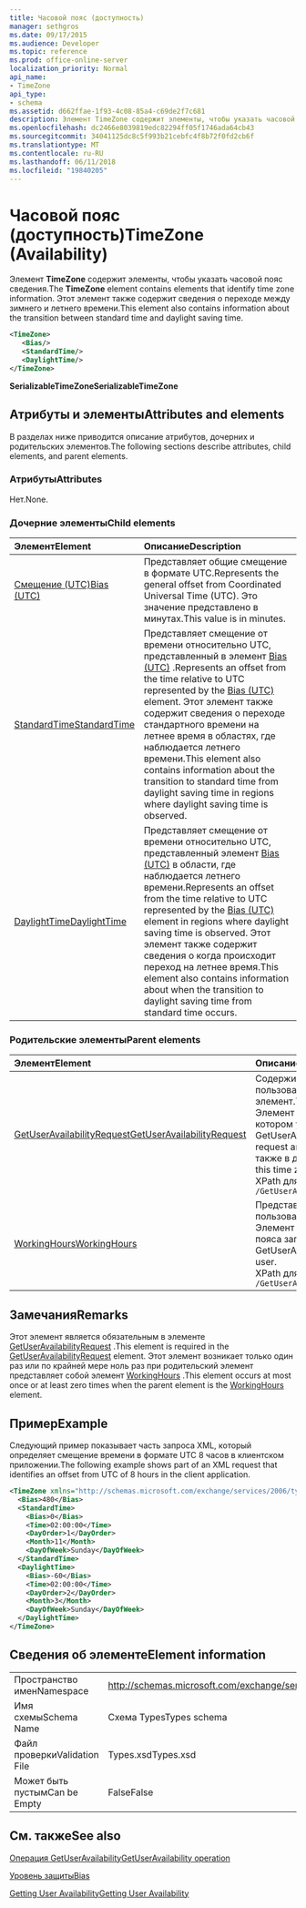 ```yaml
---
title: Часовой пояс (доступность)
manager: sethgros
ms.date: 09/17/2015
ms.audience: Developer
ms.topic: reference
ms.prod: office-online-server
localization_priority: Normal
api_name:
- TimeZone
api_type:
- schema
ms.assetid: d662ffae-1f93-4c08-85a4-c69de2f7c681
description: Элемент TimeZone содержит элементы, чтобы указать часовой пояс сведения. Этот элемент также содержит сведения о переходе между зимнего и летнего времени.
ms.openlocfilehash: dc2466e8039819edc82294ff05f1746ada64cb43
ms.sourcegitcommit: 34041125dc8c5f993b21cebfc4f8b72f0fd2cb6f
ms.translationtype: MT
ms.contentlocale: ru-RU
ms.lasthandoff: 06/11/2018
ms.locfileid: "19840205"
---
```

# <a name="timezone-availability"></a><span data-ttu-id="85f2c-104">Часовой пояс (доступность)</span><span class="sxs-lookup"><span data-stu-id="85f2c-104">TimeZone (Availability)</span></span>

<span data-ttu-id="85f2c-105">Элемент **TimeZone** содержит элементы, чтобы указать часовой пояс сведения.</span><span class="sxs-lookup"><span data-stu-id="85f2c-105">The **TimeZone** element contains elements that identify time zone information.</span></span> <span data-ttu-id="85f2c-106">Этот элемент также содержит сведения о переходе между зимнего и летнего времени.</span><span class="sxs-lookup"><span data-stu-id="85f2c-106">This element also contains information about the transition between standard time and daylight saving time.</span></span> 
  
```xml
<TimeZone>
   <Bias/>
   <StandardTime/>
   <DaylightTime/>
</TimeZone>
```

 <span data-ttu-id="85f2c-107">**SerializableTimeZone**</span><span class="sxs-lookup"><span data-stu-id="85f2c-107">**SerializableTimeZone**</span></span>
## <a name="attributes-and-elements"></a><span data-ttu-id="85f2c-108">Атрибуты и элементы</span><span class="sxs-lookup"><span data-stu-id="85f2c-108">Attributes and elements</span></span>

<span data-ttu-id="85f2c-109">В разделах ниже приводится описание атрибутов, дочерних и родительских элементов.</span><span class="sxs-lookup"><span data-stu-id="85f2c-109">The following sections describe attributes, child elements, and parent elements.</span></span>
  
### <a name="attributes"></a><span data-ttu-id="85f2c-110">Атрибуты</span><span class="sxs-lookup"><span data-stu-id="85f2c-110">Attributes</span></span>

<span data-ttu-id="85f2c-111">Нет.</span><span class="sxs-lookup"><span data-stu-id="85f2c-111">None.</span></span>
  
### <a name="child-elements"></a><span data-ttu-id="85f2c-112">Дочерние элементы</span><span class="sxs-lookup"><span data-stu-id="85f2c-112">Child elements</span></span>

|<span data-ttu-id="85f2c-113">**Элемент**</span><span class="sxs-lookup"><span data-stu-id="85f2c-113">**Element**</span></span>|<span data-ttu-id="85f2c-114">**Описание**</span><span class="sxs-lookup"><span data-stu-id="85f2c-114">**Description**</span></span>|
|:-----|:-----|
|[<span data-ttu-id="85f2c-115">Смещение (UTC)</span><span class="sxs-lookup"><span data-stu-id="85f2c-115">Bias (UTC)</span></span>](bias-utc.md) <br/> |<span data-ttu-id="85f2c-116">Представляет общие смещение в формате UTC.</span><span class="sxs-lookup"><span data-stu-id="85f2c-116">Represents the general offset from Coordinated Universal Time (UTC).</span></span> <span data-ttu-id="85f2c-117">Это значение представлено в минутах.</span><span class="sxs-lookup"><span data-stu-id="85f2c-117">This value is in minutes.</span></span>  <br/> |
|[<span data-ttu-id="85f2c-118">StandardTime</span><span class="sxs-lookup"><span data-stu-id="85f2c-118">StandardTime</span></span>](standardtime.md) <br/> |<span data-ttu-id="85f2c-119">Представляет смещение от времени относительно UTC, представленный в элемент [Bias (UTC)](bias-utc.md) .</span><span class="sxs-lookup"><span data-stu-id="85f2c-119">Represents an offset from the time relative to UTC represented by the [Bias (UTC)](bias-utc.md) element.</span></span> <span data-ttu-id="85f2c-120">Этот элемент также содержит сведения о переходе стандартного времени на летнее время в областях, где наблюдается летнего времени.</span><span class="sxs-lookup"><span data-stu-id="85f2c-120">This element also contains information about the transition to standard time from daylight saving time in regions where daylight saving time is observed.</span></span>  <br/> |
|[<span data-ttu-id="85f2c-121">DaylightTime</span><span class="sxs-lookup"><span data-stu-id="85f2c-121">DaylightTime</span></span>](daylighttime.md) <br/> |<span data-ttu-id="85f2c-122">Представляет смещение от времени относительно UTC, представленный элемент [Bias (UTC)](bias-utc.md) в области, где наблюдается летнего времени.</span><span class="sxs-lookup"><span data-stu-id="85f2c-122">Represents an offset from the time relative to UTC represented by the [Bias (UTC)](bias-utc.md) element in regions where daylight saving time is observed.</span></span> <span data-ttu-id="85f2c-123">Этот элемент также содержит сведения о когда происходит переход на летнее время.</span><span class="sxs-lookup"><span data-stu-id="85f2c-123">This element also contains information about when the transition to daylight saving time from standard time occurs.</span></span>  <br/> |
   
### <a name="parent-elements"></a><span data-ttu-id="85f2c-124">Родительские элементы</span><span class="sxs-lookup"><span data-stu-id="85f2c-124">Parent elements</span></span>

|<span data-ttu-id="85f2c-125">**Элемент**</span><span class="sxs-lookup"><span data-stu-id="85f2c-125">**Element**</span></span>|<span data-ttu-id="85f2c-126">**Описание**</span><span class="sxs-lookup"><span data-stu-id="85f2c-126">**Description**</span></span>|
|:-----|:-----|
|[<span data-ttu-id="85f2c-127">GetUserAvailabilityRequest</span><span class="sxs-lookup"><span data-stu-id="85f2c-127">GetUserAvailabilityRequest</span></span>](getuseravailabilityrequest.md) <br/> |<span data-ttu-id="85f2c-128">Содержит аргументы, используемые для получения сведений о доступности пользователя.</span><span class="sxs-lookup"><span data-stu-id="85f2c-128">Contains the arguments used to obtain user availability information.</span></span> <span data-ttu-id="85f2c-129">Это корневой элемент.</span><span class="sxs-lookup"><span data-stu-id="85f2c-129">This is a root element.</span></span>  <br/> <span data-ttu-id="85f2c-130">Элемент **TimeZone** в сообщении GetUserAvailabilityRequest представляет часовой пояс, в котором указаны значения даты и времени в запросе.</span><span class="sxs-lookup"><span data-stu-id="85f2c-130">The **TimeZone** element in the GetUserAvailabilityRequest message represents the time zone in which the DateTime values in the request are specified.</span></span> <span data-ttu-id="85f2c-131">Значения даты и времени, возвращаемые службы доступности могут также в данном часовом поясе.</span><span class="sxs-lookup"><span data-stu-id="85f2c-131">The DateTime values returned by the Availability service are also in this time zone.</span></span>  <br/> <span data-ttu-id="85f2c-132">XPath для этого элемента:</span><span class="sxs-lookup"><span data-stu-id="85f2c-132">The following is the XPath to this element:</span></span>  <br/>  `/GetUserAvailabilityRequest` <br/> |
|[<span data-ttu-id="85f2c-133">WorkingHours</span><span class="sxs-lookup"><span data-stu-id="85f2c-133">WorkingHours</span></span>](workinghours-ex15websvcsotherref.md) <br/> |<span data-ttu-id="85f2c-134">Представляет параметры часового пояса и рабочие часы для запрошенного почтового ящика пользователя.</span><span class="sxs-lookup"><span data-stu-id="85f2c-134">Represents the time zone settings and working hours for the requested mailbox user.</span></span>  <br/> <span data-ttu-id="85f2c-135">Элемент **TimeZone** в сообщении GetUserAvailabilityResponse представляет параметры часового пояса запрошенные почтового ящика пользователя.</span><span class="sxs-lookup"><span data-stu-id="85f2c-135">The **TimeZone** element in the GetUserAvailabilityResponse message represents the time zone settings of the requested mailbox user.</span></span>  <br/> <span data-ttu-id="85f2c-136">XPath для этого элемента:</span><span class="sxs-lookup"><span data-stu-id="85f2c-136">The following is the XPath to this element:</span></span>  <br/>  `/GetUserAvailabilityResponse/FreeBusyResponseArray/FreeBusyResponse/FreeBusyView/WorkingHours` <br/> |
   
## <a name="remarks"></a><span data-ttu-id="85f2c-137">Замечания</span><span class="sxs-lookup"><span data-stu-id="85f2c-137">Remarks</span></span>

<span data-ttu-id="85f2c-138">Этот элемент является обязательным в элементе [GetUserAvailabilityRequest](getuseravailabilityrequest.md) .</span><span class="sxs-lookup"><span data-stu-id="85f2c-138">This element is required in the [GetUserAvailabilityRequest](getuseravailabilityrequest.md) element.</span></span> <span data-ttu-id="85f2c-139">Этот элемент возникает только один раз или по крайней мере ноль раз при родительский элемент представляет собой элемент [WorkingHours](workinghours-ex15websvcsotherref.md) .</span><span class="sxs-lookup"><span data-stu-id="85f2c-139">This element occurs at most once or at least zero times when the parent element is the [WorkingHours](workinghours-ex15websvcsotherref.md) element.</span></span> 
  
## <a name="example"></a><span data-ttu-id="85f2c-140">Пример</span><span class="sxs-lookup"><span data-stu-id="85f2c-140">Example</span></span>

<span data-ttu-id="85f2c-141">Следующий пример показывает часть запроса XML, который определяет смещение времени в формате UTC 8 часов в клиентском приложении.</span><span class="sxs-lookup"><span data-stu-id="85f2c-141">The following example shows part of an XML request that identifies an offset from UTC of 8 hours in the client application.</span></span>
  
```XML
<TimeZone xmlns="http://schemas.microsoft.com/exchange/services/2006/types">
  <Bias>480</Bias>
  <StandardTime>
    <Bias>0</Bias>
    <Time>02:00:00</Time>
    <DayOrder>1</DayOrder>
    <Month>11</Month>
    <DayOfWeek>Sunday</DayOfWeek>
  </StandardTime>
  <DaylightTime>
    <Bias>-60</Bias>
    <Time>02:00:00</Time>
    <DayOrder>2</DayOrder>
    <Month>3</Month>
    <DayOfWeek>Sunday</DayOfWeek>
  </DaylightTime>
</TimeZone>
```

## <a name="element-information"></a><span data-ttu-id="85f2c-142">Сведения об элементе</span><span class="sxs-lookup"><span data-stu-id="85f2c-142">Element information</span></span>

|||
|:-----|:-----|
|<span data-ttu-id="85f2c-143">Пространство имен</span><span class="sxs-lookup"><span data-stu-id="85f2c-143">Namespace</span></span>  <br/> |http://schemas.microsoft.com/exchange/services/2006/types  <br/> |
|<span data-ttu-id="85f2c-144">Имя схемы</span><span class="sxs-lookup"><span data-stu-id="85f2c-144">Schema Name</span></span>  <br/> |<span data-ttu-id="85f2c-145">Схема Types</span><span class="sxs-lookup"><span data-stu-id="85f2c-145">Types schema</span></span>  <br/> |
|<span data-ttu-id="85f2c-146">Файл проверки</span><span class="sxs-lookup"><span data-stu-id="85f2c-146">Validation File</span></span>  <br/> |<span data-ttu-id="85f2c-147">Types.xsd</span><span class="sxs-lookup"><span data-stu-id="85f2c-147">Types.xsd</span></span>  <br/> |
|<span data-ttu-id="85f2c-148">Может быть пустым</span><span class="sxs-lookup"><span data-stu-id="85f2c-148">Can be Empty</span></span>  <br/> |<span data-ttu-id="85f2c-149">False</span><span class="sxs-lookup"><span data-stu-id="85f2c-149">False</span></span>  <br/> |
   
## <a name="see-also"></a><span data-ttu-id="85f2c-150">См. также</span><span class="sxs-lookup"><span data-stu-id="85f2c-150">See also</span></span>



[<span data-ttu-id="85f2c-151">Операция GetUserAvailability</span><span class="sxs-lookup"><span data-stu-id="85f2c-151">GetUserAvailability operation</span></span>](getuseravailability-operation.md)
  
[<span data-ttu-id="85f2c-152">Уровень защиты</span><span class="sxs-lookup"><span data-stu-id="85f2c-152">Bias</span></span>](bias.md)


[<span data-ttu-id="85f2c-153">Getting User Availability</span><span class="sxs-lookup"><span data-stu-id="85f2c-153">Getting User Availability</span></span>](http://msdn.microsoft.com/library/d4133fcb-9b0f-4e6b-aadf-a389da83516a%28Office.15%29.aspx)

